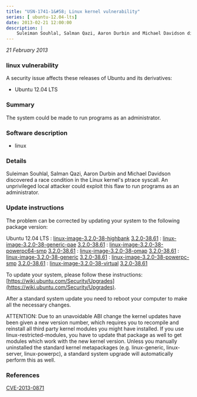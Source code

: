 ```yaml
---
title: "USN-1741-1&#58; Linux kernel vulnerability"
series: [ ubuntu-12.04-lts]
date: 2013-02-21 12:00:00
description: |
    Suleiman Souhlal, Salman Qazi, Aaron Durbin and Michael Davidson discovered a race condition in the Linux kernel&#39;s ptrace syscall. An unprivileged local attacker could exploit this flaw to run programs as an administrator. 
--- 
```

 
 

*21 February 2013*

### linux vulnerability

A security issue affects these releases of Ubuntu and its derivatives:

* Ubuntu 12.04 LTS

### Summary

The system could be made to run programs as an administrator. 

### Software description

* linux 

### Details

Suleiman Souhlal, Salman Qazi, Aaron Durbin and Michael Davidson discovered a race condition in the Linux kernel&#39;s ptrace syscall. An unprivileged local attacker could exploit this flaw to run programs as an administrator. 

### Update instructions

The problem can be corrected by updating your system to the following package version:

Ubuntu 12.04 LTS
 : [linux-image-3.2.0-38-highbank](https://launchpad.net/ubuntu/+source/linux) <span> [3.2.0-38.61](https://launchpad.net/ubuntu/+source/linux/3.2.0-38.61) </span> 
 : [linux-image-3.2.0-38-generic-pae](https://launchpad.net/ubuntu/+source/linux) <span> [3.2.0-38.61](https://launchpad.net/ubuntu/+source/linux/3.2.0-38.61) </span> 
 : [linux-image-3.2.0-38-powerpc64-smp](https://launchpad.net/ubuntu/+source/linux) <span> [3.2.0-38.61](https://launchpad.net/ubuntu/+source/linux/3.2.0-38.61) </span> 
 : [linux-image-3.2.0-38-omap](https://launchpad.net/ubuntu/+source/linux) <span> [3.2.0-38.61](https://launchpad.net/ubuntu/+source/linux/3.2.0-38.61) </span> 
 : [linux-image-3.2.0-38-generic](https://launchpad.net/ubuntu/+source/linux) <span> [3.2.0-38.61](https://launchpad.net/ubuntu/+source/linux/3.2.0-38.61) </span> 
 : [linux-image-3.2.0-38-powerpc-smp](https://launchpad.net/ubuntu/+source/linux) <span> [3.2.0-38.61](https://launchpad.net/ubuntu/+source/linux/3.2.0-38.61) </span> 
 : [linux-image-3.2.0-38-virtual](https://launchpad.net/ubuntu/+source/linux) <span> [3.2.0-38.61](https://launchpad.net/ubuntu/+source/linux/3.2.0-38.61) </span> 

To update your system, please follow these instructions: [https://wiki.ubuntu.com/Security/Upgrades](https://wiki.ubuntu.com/Security/Upgrades).

After a standard system update you need to reboot your computer to make all the necessary changes.

ATTENTION: Due to an unavoidable ABI change the kernel updates have been given a new version number, which requires you to recompile and reinstall all third party kernel modules you might have installed. If you use linux-restricted-modules, you have to update that package as well to get modules which work with the new kernel version. Unless you manually uninstalled the standard kernel metapackages (e.g. linux-generic, linux-server, linux-powerpc), a standard system upgrade will automatically perform this as well. 

### References

 
 [CVE-2013-0871](http://people.ubuntu.com/~ubuntu-security/cve/CVE-2013-0871)
 

